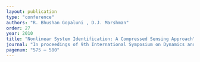 ```yaml
---
layout: publication
type: "conference"
authors: "R. Bhushan Gopaluni , D.J. Marshman"
order: 27
year: 2010
title: "Nonlinear System Identification: A Compressed Sensing Approach"
journal: "In proceedings of 9th International Symposium on Dynamics and Control of Process Systems (DYCOPS), Leuven, Belgium"
pagenum: "575 – 580"
---
```

